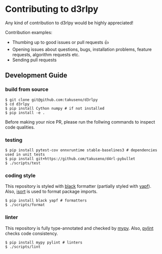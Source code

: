 # Contributing to d3rlpy

Any kind of contribution to d3rlpy would be highly appreciated!

Contribution examples:
- Thumbing up to good issues or pull requests :+1:
- Opening issues about questions, bugs, installation problems, feature requests, algorithm requests etc.
- Sending pull requests

## Development Guide

### build from source
```
$ git clone git@github.com:takuseno/d3rlpy
$ cd d3rlpy
$ pip install Cython numpy # if not installed
$ pip install -e .
```

Before making your nice PR, please run the follwing commands to inspect code qualities.

### testing
```
$ pip install pytest-cov onnxruntime stable-baselines3 # dependencies used in unit tests
$ pip install git+https://github.com/takuseno/d4rl-pybullet
$ ./scripts/test
```

### coding style
This repository is styled with [black](https://github.com/psf/black) formatter
(partially styled with [yapf](https://github.com/google/yapf)).
Also, [isort](https://github.com/PyCQA/isort) is used to format package imports.
```
$ pip install black yapf # formatters
$ ./scripts/format
```

### linter
This repository is fully type-annotated and checked by [mypy](https://github.com/python/mypy).
Also, [pylint](https://github.com/PyCQA/pylint) checks code consistency.
```
$ pip install mypy pylint # linters
$ ./scripts/lint
```
